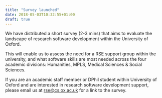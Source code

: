 ```yaml
---
title: "Survey launched"
date: 2018-05-03T10:32:55+01:00
draft: true
---
```


We have distributed a short survey (2-3 mins) that aims to evaluate the
landscape of research software development within the University of Oxford. 

This will enable us to assess the need for a RSE support group within the
university, and what software skills are most needed across the four academic
divisions: Humanities, MPLS, Medical Sciences & Social Sciences.

If you are an academic staff member or DPhil student within University of
Oxford and are interested in research software development support, please
email us at <rse@cs.ox.ac.uk> for a link to the survey.